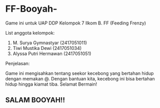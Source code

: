 # FF-Booyah-
Game ini untuk UAP DDP Kelompok 7 Ilkom B. FF (Feeding Frenzy)

List anggota kelompok:
1. M. Surya Gymnastyar (2417051011)
2. Tiwi Mustika Dewi (2417051034)
3. Alyssa Putri Hermawan (2417051051)

Penjelasan:

Game ini mengisahkan tentang seekor kecebong yang bertahan hidup dengan memakan @. Dengan bantuan kita, kecebong ini bisa bertahan hidup hingga kiamat tiba.
Selamat Bermain!

## SALAM BOOYAH!! ##
